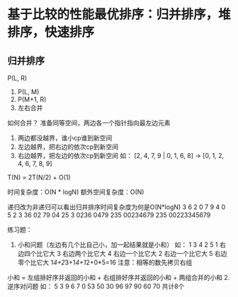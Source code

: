 # 基于比较的性能最优排序：归并排序，堆排序，快速排序

## 归并排序
P(L, R)
1. P(L, M)
2. P(M+1, R)
3. 左右合并

如何合并？
准备同等空间，两边各一个指针指向最左边元素
1. 两边都没越界，谁小cp谁到新空间
2. 左边越界，把右边的依次cp到新空间
3. 右边越界，把左边的依次cp到新空间
如：
   [2, 4, 7, 9 | 0, 1, 6, 8]
-> [0, 1, 2, 4, 6, 7, 8, 9]

T(N) = 2T(N/2) + O(1)

时间复杂度：O(N * logN)
额外空间复杂度：O(N)

递归改为非递归可以看出归并排序时间复杂度为何是O(N*logN)
3 6 2 0 7 9 4 0 5 2 3
36 02 79 04 25 3
0236 0479 235
00234679 235
00223345679 

练习题：
1. 小和问题（左边有几个比自己小，加一起结果就是小和）
如：
1 3 4 2 5
1 右边四个比它大
3 右边两个比它大
4 右边一个比它大
2 右边一个比它大
5 右边零个比它大
1*4+2*3+1*4+1*2+0*5=16
注意：相等的数先拷贝右组

小和 = 左组排好序并返回的小和 + 右组排好序并返回的小和 + 两组合并的小和
2. 逆序对问题
如：
5 3 9 6 7 0
53 50 30 96 97 90 60 70 共计8个


